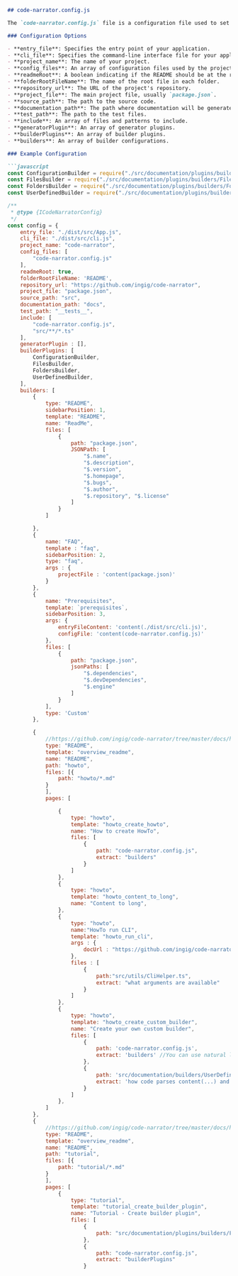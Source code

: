 ```md
## code-narrator.config.js

The `code-narrator.config.js` file is a configuration file used to set up the `code-narrator` tool for your project. This file contains various settings and options that dictate how the tool will behave and what files it will interact with.

### Configuration Options

- **entry_file**: Specifies the entry point of your application.
- **cli_file**: Specifies the command-line interface file for your application.
- **project_name**: The name of your project.
- **config_files**: An array of configuration files used by the project.
- **readmeRoot**: A boolean indicating if the README should be at the root.
- **folderRootFileName**: The name of the root file in each folder.
- **repository_url**: The URL of the project's repository.
- **project_file**: The main project file, usually `package.json`.
- **source_path**: The path to the source code.
- **documentation_path**: The path where documentation will be generated.
- **test_path**: The path to the test files.
- **include**: An array of files and patterns to include.
- **generatorPlugin**: An array of generator plugins.
- **builderPlugins**: An array of builder plugins.
- **builders**: An array of builder configurations.

### Example Configuration

```javascript
const ConfigurationBuilder = require("./src/documentation/plugins/builders/Configuration/ConfigurationBuilder");
const FilesBuilder = require("./src/documentation/plugins/builders/Files/FilesBuilder");
const FoldersBuilder = require("./src/documentation/plugins/builders/Folders/FoldersBuilder");
const UserDefinedBuilder = require("./src/documentation/plugins/builders/UserDefined/UserDefinedBuilder");

/**
 * @type {ICodeNarratorConfig}
 */
const config = {
    entry_file: "./dist/src/App.js",
    cli_file: "./dist/src/cli.js",
    project_name: "code-narrator",
    config_files: [
        "code-narrator.config.js"
    ],
    readmeRoot: true,
    folderRootFileName: 'README',
    repository_url: "https://github.com/ingig/code-narrator",
    project_file: "package.json",
    source_path: "src",
    documentation_path: "docs",
    test_path: "__tests__",
    include: [
        "code-narrator.config.js",
        "src/**/*.ts"
    ],
    generatorPlugin : [],
    builderPlugins: [
        ConfigurationBuilder,
        FilesBuilder,
        FoldersBuilder,
        UserDefinedBuilder,
    ],
    builders: [
        {
            type: "README",
            sidebarPosition: 1,
            template: "README",
            name: "ReadMe",
            files: [
                {
                    path: "package.json",
                    JSONPath: [
                        "$.name",
                        "$.description",
                        "$.version",
                        "$.homepage",
                        "$.bugs",
                        "$.author",
                        "$.repository", "$.license"
                    ]
                }
            ]

        },
        {
            name: "FAQ",
            template : "faq",
            sidebarPosition: 2,
            type: "faq",
            args : {
                projectFile : 'content(package.json)'
            }
        },
        {
            name: "Prerequisites",
            template: `prerequisites`,
            sidebarPosition: 3,
            args: {
                entryFileContent: 'content(./dist/src/cli.js)',
                configFile: 'content(code-narrator.config.js)'
            },
            files: [
                {
                    path: "package.json",
                    jsonPaths: [
                        "$.dependencies",
                        "$.devDependencies",
                        "$.engine"
                    ]
                }
            ],
            type: 'Custom'
        },

        {
            //https://github.com/ingig/code-narrator/tree/master/docs/howto
            type: "README",
            template: "overview_readme",
            name: "README",
            path: "howto",
            files: [{
                path: "howto/*.md"
            }
            ],
            pages: [

                {
                    type: "howto",
                    template: "howto_create_howto",
                    name: "How to create HowTo",
                    files: [
                        {
                            path: "code-narrator.config.js",
                            extract: "builders"
                        }
                    ]
                },
                {
                    type: "howto",
                    template: "howto_content_to_long",
                    name: "Content to long",
                },
                {
                    type: "howto",
                    name:"HowTo run CLI",
                    template: "howto_run_cli",
                    args : {
                        docUrl : "https://github.com/ingig/code-narrator/blob/master/docs/Configuration/code-narrator.config.js.md"
                    },
                    files : [
                        {
                            path:"src/utils/CliHelper.ts",
                            extract: "what arguments are available"
                        }
                    ]
                },
                {
                    type: "howto",
                    template: "howto_create_custom_builder",
                    name: "Create your own custom builder",
                    files: [
                        {
                            path: 'code-narrator.config.js',
                            extract: 'builders' //You can use natural language to extract, e.g. "first 20 lines", "first paragraph"
                        },
                        {
                            path: 'src/documentation/builders/UserDefinedBuilderHelper.ts',
                            extract: 'how code parses content(...) and extract:'
                        }
                    ]
                },
            ]
        },
        {
            //https://github.com/ingig/code-narrator/tree/master/docs/howto
            type: "README",
            template: "overview_readme",
            name: "README",
            path: "tutorial",
            files: [{
                path: "tutorial/*.md"
            }
            ],
            pages: [
                {
                    type: "tutorial",
                    template: "tutorial_create_builder_plugin",
                    name: "Tutorial - Create builder plugin",
                    files: [
                        {
                            path: "src/documentation/plugins/builders/Files/FilesBuilder.ts"
                        },
                        {
                            path: "code-narrator.config.js",
                            extract: "builderPlugins"
                        }
